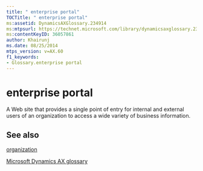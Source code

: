 ```yaml
---
title: " enterprise portal"
TOCTitle: " enterprise portal"
ms:assetid: DynamicsAXGlossary.234914
ms:mtpsurl: https://technet.microsoft.com/library/dynamicsaxglossary.234914(v=AX.60)
ms:contentKeyID: 36057861
author: Khairunj
ms.date: 08/25/2014
mtps_version: v=AX.60
f1_keywords:
- Glossary.enterprise portal
---
```


# enterprise portal

A Web site that provides a single point of entry for internal and external users of an organization to access a wide variety of business information.

## See also

[organization](organization.md)

[Microsoft Dynamics AX glossary](glossary/microsoft-dynamics-ax-glossary.md)

  


